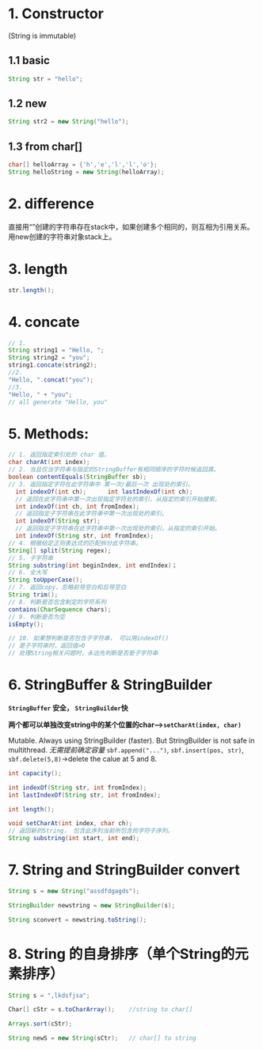 # 1. Constructor    
(String is immutable)
## 1.1 basic
```java
String str = "hello";
```
## 1.2 new
```java
String str2 = new String("hello");
```
## 1.3 from char[]
```java
char[] helloArray = {'h','e','l','l','o'};
String helloString = new String(helloArray);
```
# 2. difference
  直接用“”创建的字符串存在stack中，如果创建多个相同的，则互相为引用关系。
  用new创建的字符串对象stack上。
  
# 3. length
```java
str.length();
```

# 4. concate 
```java
// 1.
String string1 = "Hello, ";
String string2 = "you";
string1.concate(string2);
//2. 
"Hello, ".concat("you");
//3. 
"Hello, " + "you";
// all generate "Hello, you"
```

# 5. Methods:

```java
// 1. 返回指定索引处的 char 值。
char charAt(int index);
// 2. 当且仅当字符串与指定的StringBuffer有相同顺序的字符时候返回真。
boolean contentEquals(StringBuffer sb);
// 3. 返回指定字符在此字符串中 第一次/最后一次 出现处的索引。
  int indexOf(int ch);    	int lastIndexOf(int ch);
  // 返回在此字符串中第一次出现指定字符处的索引，从指定的索引开始搜索。
  int indexOf(int ch, int fromIndex);
  // 返回指定子字符串在此字符串中第一次出现处的索引。
  int indexOf(String str);
  // 返回指定子字符串在此字符串中第一次出现处的索引，从指定的索引开始。
  int indexOf(String str, int fromIndex);
// 4. 根据给定正则表达式的匹配拆分此字符串。
String[] split(String regex);
// 5. 子字符串
String substring(int beginIndex, int endIndex)；
// 6. 全大写
String toUpperCase();
// 7. 返回copy，忽略前导空白和后导空白
String trim();
// 8. 判断是否包含制定的字符系列
contains(CharSequence chars);
// 9. 判断是否为空
isEmpty();

// 10. 如果想判断是否包含子字符串， 可以用indexOf()
// 是子字符串时，返回值>0
// 处理String相关问题时，永远先判断是否是子字符串

```
# 6. StringBuffer & StringBuilder
**`StringBuffer` 安全， `StringBuilder`快**

**两个都可以单独改变string中的某个位置的char-->`setCharAt(index, char)`**

Mutable. Always using StringBuilder (faster). But StringBuilder is not safe in multithread.
*无需提前确定容量* 
`sbf.append("...")`, `sbf.insert(pos, str)`, `sbf.delete(5,8)`->delete the calue at 5 and 8.
```java
int capacity();

int indexOf(String str, int fromIndex);
int lastIndexOf(String str, int fromIndex);

int length();

void setCharAt(int index, char ch);
// 返回新的String， 包含此序列当前所包含的字符子序列。
String substring(int start, int end);

```

# 7. String and StringBuilder convert
```java
String s = new String("assdfdgagds");

StringBuilder newstring = new StringBuilder(s);

String sconvert = newstring.toString();

```
# 8. String 的自身排序（单个String的元素排序）
```java
String s = ",lkdsfjsa";

Char[] cStr = s.toCharArray();    //string to char[]

Arrays.sort(cStr);

String newS = new String(sCtr);   // char[] to string
```






